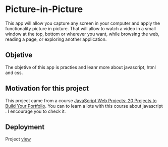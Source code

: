 # Picture-in-Picture
This app will allow you capture any screen in your computer and apply the functionality picture in picture. That will allow to watch a video in a small window at the top, 
bottom or wherever you want, while browsing the web, reading a page, or exploring another application.

## Objetive 
The objetive of this app is practies and leanr more about javascript, html and css.

## Motivation for this project
This project came from a course [JavaScript Web Projects: 20 Projects to Build Your Portfolio](https://academy.zerotomastery.io/p/javascript-projects). 
You can to learn a lots with this course about javascript .  I encourage you to check it.

## Deployment
Project [view](https://nestornavarro.github.io/Picture-in-Picture/)
